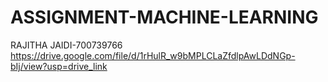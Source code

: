 # ASSIGNMENT-MACHINE-LEARNING
RAJITHA JAIDI-700739766
https://drive.google.com/file/d/1rHulR_w9bMPLCLaZfdlpAwLDdNGp-bIj/view?usp=drive_link
